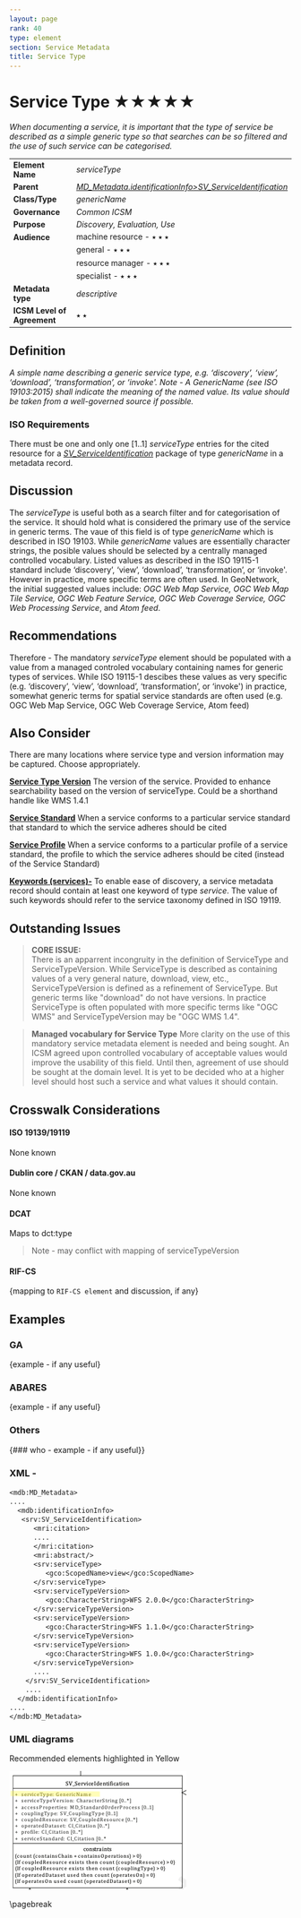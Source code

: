 ```yaml
---
layout: page
rank: 40
type: element
section: Service Metadata
title: Service Type
---
```

# Service Type  ★★★★★ 

*When documenting a service, it is important that the type of service be described as a simple generic type so that searches can be so filtered and the use of such service can be categorised.*

|  |  |
| --- | --- |
| **Element Name** | *serviceType* |
| **Parent** |  *[MD_Metadata.identificationInfo>SV_ServiceIdentification](./ServiceIdentification)* |
| **Class/Type** | *genericName* |
| **Governance** |  *Common ICSM* |
| **Purpose** | *Discovery, Evaluation, Use* |
| **Audience** | machine resource - ⭑ ⭑ ⭑ |
|  | general - ⭑ ⭑ ⭑ |
|  | resource manager - ⭑ ⭑ ⭑ |
|  | specialist - ⭑ ⭑ ⭑ |
| **Metadata type** | *descriptive* |
| **ICSM Level of Agreement** | ⭑ ⭑ |

## Definition  
*A simple name describing a generic service type, e.g. ‘discovery’, ‘view’, ‘download’, ‘transformation’, or ‘invoke'. Note - A GenericName (see ISO 19103:2015) shall indicate the meaning of the named value. Its value should be taken from a well-governed source if possible.*

### ISO Requirements

There must be one and only one [1..1] *serviceType* entries for the cited resource for a  *[SV_ServiceIdentification](./ServiceIdentification)* package of type *genericName* in a metadata record.

## Discussion  
The *serviceType* is useful both as a search filter and for categorisation of the service. It should hold what is considered the primary use of the service in generic terms. The vaue of this field is of type *genericName* which is described in ISO 19103. While *genericName* values are essentially character strings, the posible values should be selected by a centrally managed controlled vocabulary.  Listed values as described in the ISO 19115-1 standard include ‘discovery’, ‘view’, ‘download’, ‘transformation’, or ‘invoke'. However in practice, more specific terms are often used. In GeoNetwork, the initial suggested values include: *OGC Web Map Service, OGC Web Map Tile Service, OGC Web Feature Service, OGC Web Coverage Service, OGC Web Processing Service*, and *Atom feed*. 


## Recommendations 

Therefore - The mandatory *serviceType* element should be populated with a value from a managed controled vocabulary containing names for generic types of services. While ISO 19115-1 descibes these values as very specific (e.g. ‘discovery’, ‘view’, ‘download’, ‘transformation’, or ‘invoke') in practice, somewhat generic terms for spatial service standards are often used (e.g. OGC Web Map Service, OGC Web Coverage Service, Atom feed)

## Also Consider
There are many locations where service type and version information may be captured. Choose appropriately.

**[Service Type Version](./ServiceTypeVersion)** The version of the service.  Provided to enhance searchability based on the version of serviceType. Could be a shorthand handle like WMS 1.4.1

**[Service Standard](./ServiceStandard)** When a service conforms to a particular service standard that standard to which the service adheres should be cited

**[Service Profile](./ServiceProfile)**  When a service conforms to a particular profile of a service standard, the profile to which the service adheres should be cited (instead of the Service Standard)

**[Keywords (services)-](./Keywords)**  To enable ease of discovery, a service metadata record should contain at least one keyword of type *service*. The value of such keywords should refer to the service taxonomy defined in ISO 19119.

## Outstanding Issues

> **CORE ISSUE:**  
There is an apparrent incongruity in the definition of ServiceType and ServiceTypeVersion. While ServiceType is described as containing values of a very general nature, download, view, etc., ServiceTypeVersion is defined as a refinement of ServiceType. But generic terms like "download" do not have versions. In practice ServiceType is often populated with more specific terms like "OGC WMS" and ServiceTypeVersion may be "OGC WMS 1.4".

> **Managed vocabulary for Service Type**
More clarity on the use of this mandatory service metadata element is needed and being sought. An ICSM agreed upon controlled vocabulary of acceptable values would improve the usability of this field. Until then, agreement of use should be sought at the domain level. It is yet to be decided who at a higher level should host such a service and what values it should contain.


## Crosswalk Considerations 

#### ISO 19139/19119
None known

#### Dublin core / CKAN / data.gov.au 
None known

#### DCAT 
Maps to dct:type 
>Note - may conflict with mapping of serviceTypeVersion

#### RIF-CS
{mapping to `RIF-CS element` and discussion, if any}

## Examples

### GA
{example - if any useful}

### ABARES
{example - if any useful}

### Others
{### who - example - if any useful}}

### XML -

```
<mdb:MD_Metadata>
....
  <mdb:identificationInfo>
   <srv:SV_ServiceIdentification>
      <mri:citation>
      ....
      </mri:citation>
      <mri:abstract/>
      <srv:serviceType>
         <gco:ScopedName>view</gco:ScopedName>
      </srv:serviceType>
      <srv:serviceTypeVersion>
         <gco:CharacterString>WFS 2.0.0</gco:CharacterString>
      </srv:serviceTypeVersion>
      <srv:serviceTypeVersion>
         <gco:CharacterString>WFS 1.1.0</gco:CharacterString>
      </srv:serviceTypeVersion>
      <srv:serviceTypeVersion>
         <gco:CharacterString>WFS 1.0.0</gco:CharacterString>
      </srv:serviceTypeVersion>
      ....
    </srv:SV_ServiceIdentification>
    ....
  </mdb:identificationInfo>
....
</mdb:MD_Metadata>
```

### UML diagrams
Recommended elements highlighted in Yellow

![Service Type](../images/ServiceType.png)

\pagebreak
